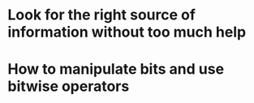 # Look for the right source of information without too much help
# How to manipulate bits and use bitwise operators

